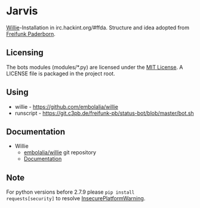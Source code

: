 # Jarvis

[Willie](http://willie.dftba.net)-Installation in irc.hackint.org/#ffda. Structure and idea adopted from [Freifunk Paderborn](https://git.c3pb.de/freifunk-pb/status-bot).


## Licensing
The bots modules (modules/*.py) are licensed under the [MIT License](http://choosealicense.com/licenses/mit/). A LICENSE file is packaged in the project root.

## Using
* willie - https://github.com/embolalia/willie
* runscript - https://git.c3pb.de/freifunk-pb/status-bot/blob/master/bot.sh

## Documentation
* Willie
  * [embolalia/willie](https://github.com/embolalia/willie) git repository
  * [Documentation](http://willie.dftba.net/docs/)

## Note
For python versions before 2.7.9 please <code>pip install requests[security]</code> to resolve [InsecurePlatformWarning](https://urllib3.readthedocs.org/en/latest/security.html#insecureplatformwarning).
